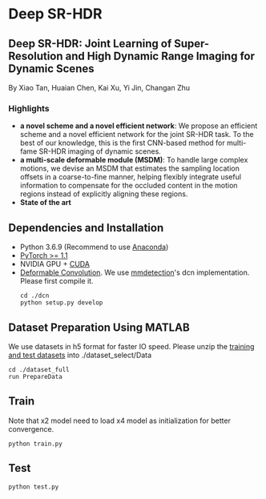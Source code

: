 # Deep SR-HDR
## Deep SR-HDR: Joint Learning of Super-Resolution and High Dynamic Range Imaging for Dynamic Scenes
By Xiao Tan, Huaian Chen, Kai Xu, Yi Jin, Changan Zhu

### Highlights
- **a novel scheme and a novel efficient network**: We propose an efficient scheme and a novel efficient network for the joint SR-HDR task. To the best of our knowledge, this is the first CNN-based method for multi-fame SR-HDR imaging of dynamic scenes.
- **a multi-scale deformable module (MSDM)**: To handle large complex motions, we devise an MSDM that estimates the sampling location offsets in a coarse-to-fine manner, helping flexibly integrate useful information to compensate for the occluded content in the motion regions instead of explicitly aligning these regions.
- **State of the art**

## Dependencies and Installation

- Python 3.6.9 (Recommend to use [Anaconda](https://www.anaconda.com/download/#linux))
- [PyTorch >= 1.1](https://pytorch.org/)
- NVIDIA GPU + [CUDA](https://developer.nvidia.com/cuda-downloads)
- [Deformable Convolution](https://arxiv.org/abs/1703.06211). We use [mmdetection](https://github.com/open-mmlab/mmdetection)'s dcn implementation. Please first compile it.
  ```
  cd ./dcn
  python setup.py develop
  ```

## Dataset Preparation Using MATLAB
We use datasets in h5 format for faster IO speed. 
Please unzip the [training and test datasets](https://cseweb.ucsd.edu/~viscomp/projects/SIG17HDR/) into ./dataset_select/Data
  ```
  cd ./dataset_full
  run PrepareData
  ```

## Train
Note that x2 model need to load x4 model as initialization for better convergence.
  ```
  python train.py
  ```

## Test
  ```
  python test.py
  ```

